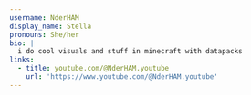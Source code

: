 ```yaml
---
username: NderHAM
display_name: Stella
pronouns: She/her
bio: |
  i do cool visuals and stuff in minecraft with datapacks
links:
  - title: youtube.com/@NderHAM.youtube
    url: 'https://www.youtube.com/@NderHAM.youtube'
---
```


